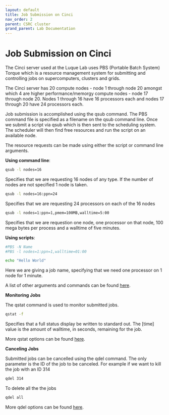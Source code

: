 ```yaml
---
layout: default
title: Job Submission on Cinci 
nav_order: 2
parent: CSRC cluster
grand_parent: Lab Documentation
---
```


# Job Submission on Cinci 

The Cinci server used at the Luque Lab uses PBS (Portable Batch System) Torque which is a resource management system for submitting and controlling jobs on supercomputers, clusters and grids. 

The Cinci server has 20 compute nodes - node 1 through node 20 amongst which 4 are higher performance/memorgy compute nodes - node 17 through node 20. Nodes 1 through 16 have 16 processors each and nodes 17 through 20 have 24 processors each. 

Job submission is accomplished using the qsub command. The PBS command file is specified as a filename on the qsub command line. Once we submit a script via qsub which is then sent to the scheduling system. The scheduler will then find free resources and run the script on an available node.

The resource requests can be made using either the script or command line arguments.

**Using command line**:


```bash
qsub -l nodes=16
```
 Specifies that we are requesting 16 nodes of any type. If the number of nodes are not specified 1 node is taken. 

 
```bash
qsub -l nodes=16:ppn=24
```
Specifies that we are requesting 24 processors on each of the 16 nodes

```bash
qsub -l nodes=1:ppn=1,pmem=100MB,walltime=5:00
```
Specifies that we are requestion one node, one processor on that node, 100 mega bytes per process and a walltime of five minutes. 

**Using scripts**:

```bash
#PBS -N Name 
#PBS -l nodes=1:ppn=1,walltime=01:00

echo "Hello World"
```
Here we are giving a job name, specifying that we need one processor on 1 node for 1 minute. 


A list of other arguments and commands can be found [here](https://www.cqu.edu.au/eresearch/high-performance-computing/hpc-user-guides-and-faqs/pbs-commands).

**Monitoring Jobs**

The qstat command is used to monitor submitted jobs. 

```bash
qstat -f 
```
Specifies that a full status display be written to standard out. The [time] value is the amount of walltime, in seconds, remaining for the job.

More qstat options can be found [here](http://docs.adaptivecomputing.com/torque/3-0-5/commands/qstat.php).


**Canceling Jobs**

Submitted jobs can be cancelled using the qdel command. The only parameter is the ID of the job to be canceled. For example if we want to kill the job with an ID 314

```bash
qdel 314
```

To delete all the the jobs
```bash
qdel all
```

More qdel options can be found [here](http://docs.adaptivecomputing.com/torque/3-0-5/commands/qdel.php).
